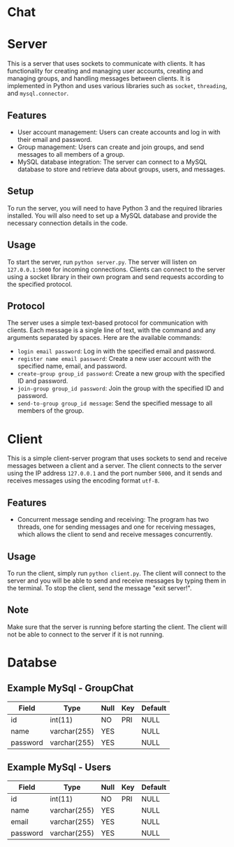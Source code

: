 # Chat
 
# Server

This is a server that uses sockets to communicate with clients. It has functionality for creating and managing user accounts, creating and managing groups, and handling messages between clients. It is implemented in Python and uses various libraries such as `socket`, `threading`, and `mysql.connector`.

## Features

- User account management: Users can create accounts and log in with their email and password.
- Group management: Users can create and join groups, and send messages to all members of a group.
- MySQL database integration: The server can connect to a MySQL database to store and retrieve data about groups, users, and messages.

## Setup

To run the server, you will need to have Python 3 and the required libraries installed. You will also need to set up a MySQL database and provide the necessary connection details in the code.

## Usage

To start the server, run `python server.py`. The server will listen on `127.0.0.1:5000` for incoming connections. Clients can connect to the server using a socket library in their own program and send requests according to the specified protocol.

## Protocol

The server uses a simple text-based protocol for communication with clients. Each message is a single line of text, with the command and any arguments separated by spaces. Here are the available commands:

- `login email password`: Log in with the specified email and password.
- `register name email password`: Create a new user account with the specified name, email, and password.
- `create-group group_id password`: Create a new group with the specified ID and password.
- `join-group group_id password`: Join the group with the specified ID and password.
- `send-to-group group_id message`: Send the specified message to all members of the group.


# Client

This is a simple client-server program that uses sockets to send and receive messages between a client and a server. The client connects to the server using the IP address `127.0.0.1` and the port number `5000`, and it sends and receives messages using the encoding format `utf-8`.

## Features

- Concurrent message sending and receiving: The program has two threads, one for sending messages and one for receiving messages, which allows the client to send and receive messages concurrently.

## Usage

To run the client, simply run `python client.py`. The client will connect to the server and you will be able to send and receive messages by typing them in the terminal. To stop the client, send the message "exit server!".

## Note

Make sure that the server is running before starting the client. The client will not be able to connect to the server if it is not running.

# Databse

## Example MySql - GroupChat

| Field      | Type         | Null | Key | Default |
|------------|--------------|------|-----|---------|
| id         | int(11)      | NO   | PRI | NULL    |
| name       | varchar(255) | YES  |     | NULL    |
| password   | varchar(255) | YES  |     | NULL    |

## Example MySql - Users

| Field      | Type         | Null | Key | Default |
|------------|--------------|------|-----|---------|
| id         | int(11)      | NO   | PRI | NULL    |
| name       | varchar(255) | YES  |     | NULL    |
| email      | varchar(255) | YES  |     | NULL    |
| password   | varchar(255) | YES  |     | NULL    |
